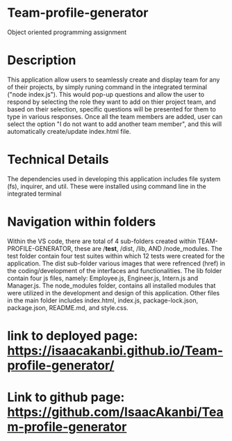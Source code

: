 # Team-profile-generator
Object oriented programming assignment

# Description 
This application allow users to seamlessly create and display team for any of their projects, by simply runing command in the integrated terminal ("node index.js"). This would pop-up questions and allow the user to respond by selecting the role they want to add on thier project team, and based on their selection, specific questions will be presented for them to type in various responses. 
Once all the team members are added, user can select the option "I do not want to add another team member", and this will automatically create/update index.html file. 



# Technical Details
The dependencies used in developing this application includes file system (fs), inquirer, and util. These were installed using command line in the integrated terminal

# Navigation within folders 
Within the VS code, there are total of 4 sub-folders created within TEAM-PROFILE-GENERATOR, these are /__test__, /dist, /lib, AND /node_modules. 
The test folder contain four test suites within which 12 tests were created for the application. 
The dist sub-folder various images that were refrenced (href) in the coding/development of the interfaces and functionalities.
The lib folder contain four js files, namely: Employee.js, Engineer.js, Intern.js and Manager.js.
The node_modules folder, contains all installed modules that were utilized in the development and design of this application. 
Other files in the main folder includes index.html, index.js, package-lock.json, package.json, README.md, and style.css.


 # link to deployed page:   https://isaacakanbi.github.io/Team-profile-generator/
# Link to github page:  https://github.com/IsaacAkanbi/Team-profile-generator 